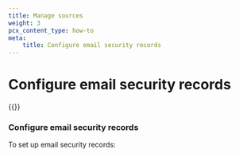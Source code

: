 ```yaml
---
title: Manage sources
weight: 3
pcx_content_type: how-to
meta:
    title: Configure email security records
---
```


# Configure email security records

{{<render file="_domain-spoofing.md">}}

### Configure email security records

To set up email security records: